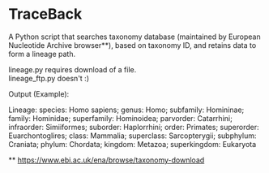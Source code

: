# TraceBack

A Python script that searches taxonomy database (maintained by European Nucleotide Archive browser**), based on taxonomy ID, and retains data to form a lineage path.

lineage.py requires download of a file. <br />
lineage_ftp.py doesn't :) <br />

Output (Example): 

Lineage: species: Homo sapiens; genus: Homo; subfamily: Homininae; family: Hominidae; superfamily: Hominoidea; parvorder: Catarrhini; infraorder: Simiiformes; suborder: Haplorrhini; order: Primates; superorder: Euarchontoglires; class: Mammalia; superclass: Sarcopterygii; subphylum: Craniata; phylum: Chordata; kingdom: Metazoa; superkingdom: Eukaryota

** https://www.ebi.ac.uk/ena/browse/taxonomy-download
